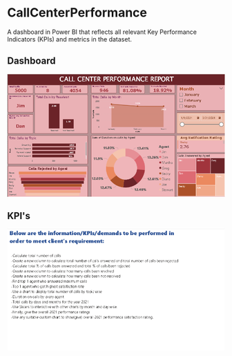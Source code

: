 # CallCenterPerformance
 A dashboard in Power BI that reflects all relevant Key Performance Indicators (KPIs) and metrics in the dataset.
## Dashboard 
![Image](https://github.com/anshultaneja/CallCenterPerformance/blob/main/CallCenter.png)
## KPI's
![Image](https://github.com/anshultaneja/CallCenterPerformance/blob/main/KPI-CC.png)
